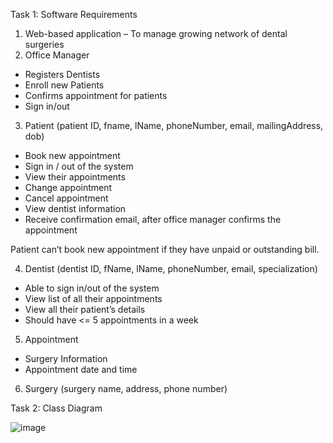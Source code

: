Task 1: Software Requirements
1.	Web-based application – To manage growing network of dental surgeries
2.	Office Manager
-	Registers Dentists 
-	Enroll new Patients 
-	Confirms appointment for patients
-	Sign in/out

3.	Patient (patient ID, fname, lName, phoneNumber, email, mailingAddress, dob)
-	Book new appointment
-	Sign in / out of the system 
-	View their appointments
-	Change appointment
-	Cancel appointment
-	View dentist information
-	Receive confirmation email, after office manager confirms the appointment

 Patient can’t book new appointment if they have unpaid or outstanding bill.

4.	Dentist (dentist ID, fName, lName, phoneNumber, email, specialization)
-	Able to sign in/out of the system
-	View list of all their appointments
-	View all their patient’s details
-	Should have <= 5 appointments in a week
  
5.	Appointment
-	Surgery Information
-	Appointment date and time
6.	Surgery (surgery name, address, phone number)





Task 2: Class Diagram

 ![image](https://github.com/user-attachments/assets/9c32de60-4ede-4106-9b1c-7d96675975d0)

